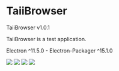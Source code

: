 # TaiiBrowser
  <p>TaiiBrowser v1.0.1</p>
  <p>TaiiBrowser is a test application.</p>
  <p>Electron ^11.5.0 - Electron-Packager ^15.1.0</p>
  <img src="https://raw.githubusercontent.com/Taiizor/TaiiBrowser/develop/.screenshots/UI_1.png" />
  <img src="https://raw.githubusercontent.com/Taiizor/TaiiBrowser/develop/.screenshots/UI_2.png" />
  <img src="https://raw.githubusercontent.com/Taiizor/TaiiBrowser/develop/.screenshots/UI_3.png" />
  <img src="https://raw.githubusercontent.com/Taiizor/TaiiBrowser/develop/.screenshots/UI_4.png" />

